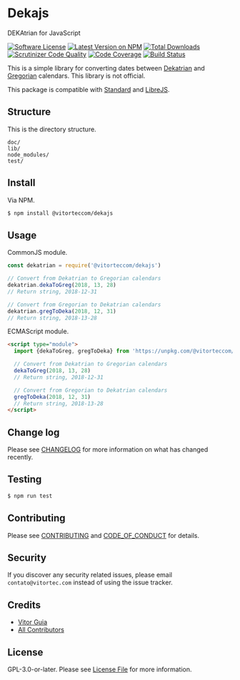 # Dekajs
DEKAtrian for JavaScript

[![Software License](https://img.shields.io/github/license/vitorteccom/dekajs.svg)](LICENSE.md)
[![Latest Version on NPM](https://img.shields.io/npm/v/@vitorteccom/dekajs.svg)](https://npmjs.org/package/@vitorteccom/dekajs)
[![Total Downloads](https://img.shields.io/npm/dt/@vitorteccom/dekajs.svg)](https://npmjs.org/package/@vitorteccom/dekajs)
[![Scrutinizer Code Quality](https://scrutinizer-ci.com/g/vitorteccom/dekajs/badges/quality-score.png?b=master)](https://scrutinizer-ci.com/g/vitorteccom/dekajs/?branch=master)
[![Code Coverage](https://scrutinizer-ci.com/g/vitorteccom/dekajs/badges/coverage.png?b=master)](https://scrutinizer-ci.com/g/vitorteccom/dekajs/?branch=master)
[![Build Status](https://scrutinizer-ci.com/g/vitorteccom/dekajs/badges/build.png?b=master)](https://scrutinizer-ci.com/g/vitorteccom/dekajs/build-status/master)

This is a simple library for converting dates between [Dekatrian](https://www.facebook.com/dekatrian/) and [Gregorian](https://en.wikipedia.org/wiki/Adoption_of_the_Gregorian_calendar) calendars. This library is not official.

This package is compatible with [Standard](https://github.com/standard/standard) and [LibreJS](https://www.gnu.org/software/librejs).

## Structure
This is the directory structure.

```
doc/
lib/
node_modules/
test/
```


## Install

Via NPM.

``` bash
$ npm install @vitorteccom/dekajs
```

## Usage

CommonJS module.

``` javascript
const dekatrian = require('@vitorteccom/dekajs')

// Convert from Dekatrian to Gregorian calendars
dekatrian.dekaToGreg(2018, 13, 28)
// Return string, 2018-12-31

// Convert from Gregorian to Dekatrian calendars
dekatrian.gregToDeka(2018, 12, 31)
// Return string, 2018-13-28
```

ECMAScript module.


``` html
<script type="module">
  import {dekaToGreg, gregToDeka} from 'https://unpkg.com/@vitorteccom/dekajs/lib/dekatrian.mjs'

  // Convert from Dekatrian to Gregorian calendars
  dekaToGreg(2018, 13, 28)
  // Return string, 2018-12-31

  // Convert from Gregorian to Dekatrian calendars
  gregToDeka(2018, 12, 31)
  // Return string, 2018-13-28
</script>
```

## Change log

Please see [CHANGELOG](CHANGELOG.md) for more information on what has changed recently.

## Testing

``` bash
$ npm run test
```

## Contributing

Please see [CONTRIBUTING](CONTRIBUTING.md) and [CODE_OF_CONDUCT](CODE_OF_CONDUCT.md) for details.

## Security

If you discover any security related issues, please email ``contato@vitortec.com`` instead of using the issue tracker.

## Credits

- [Vitor Guia](https://github.com/vitoranguia)
- [All Contributors](../../contributors)

## License

GPL-3.0-or-later. Please see [License File](LICENSE.md) for more information.
